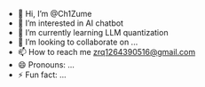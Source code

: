 - 👋 Hi, I’m @Ch1Zume
- 👀 I’m interested in AI chatbot
- 🌱 I’m currently learning LLM quantization
- 💞️ I’m looking to collaborate on ...
- 📫 How to reach me zrq1264390516@gmail.com
- 😄 Pronouns: ...
- ⚡ Fun fact: ...

<!---
Ch1Zume/Ch1Zume is a ✨ special ✨ repository because its `README.md` (this file) appears on your GitHub profile.
You can click the Preview link to take a look at your changes.
--->
